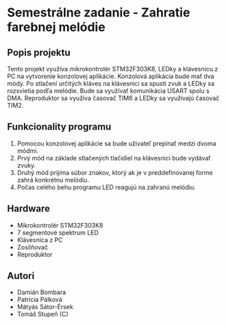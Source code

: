 # Semestrálne zadanie - Zahratie farebnej melódie
## Popis projektu

Tento projekt využíva mikrokontrolér STM32F303K8, LEDky a klávesnicu z PC na vytvorenie konzolovej aplikácie. Konzolová aplikácia bude mať dva módy. 
Po stlačení určitých kláves na klávesnici sa spustí zvuk a LEDky sa rozsvietia podľa melódie.
Bude sa využívať komunikácia USART spolu s DMA. Reproduktor sa využíva časovač TIM6 a LEDky sa využívajú časovač TIM2.

## Funkcionality programu
1. Pomocou konzolovej aplikácie sa bude uživateľ prepínať medzi dvoma módmi. 
2. Prvý mód na základe stlačených tlačidiel na klávesnici bude vydávať zvuky.
3. Druhý mód prijíma súbor znakov, ktorý ak je v preddefinovanej forme zahrá konkrétnu melódiu.
4. Počas celého behu programu LED reagujú na zahranú melódiu. 

## Hardware
- Mikrokontrolér STM32F303K8
- 7 segmentové spektrum LED
- Klávesnica z PC
- Zosilňovač
- Reproduktor

## Autori
- Damián Bombara
- Patrícia Pálková
- Mátyás Sátor-Érsek
- Tomáš Stupeň (C)
